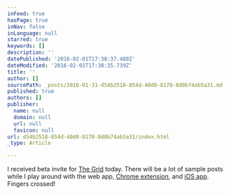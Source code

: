 ```yaml
---
inFeed: true
hasPage: true
inNav: false
inLanguage: null
starred: true
keywords: []
description: ''
datePublished: '2016-02-01T17:38:37.489Z'
dateModified: '2016-02-01T17:38:35.739Z'
title: ''
author: []
sourcePath: _posts/2016-01-31-d54b2518-854d-40d0-8170-8d0b74ab5a31.md
published: true
authors: []
publisher:
  name: null
  domain: null
  url: null
  favicon: null
url: d54b2518-854d-40d0-8170-8d0b74ab5a31/index.html
_type: Article

---
```

I received beta invite for [The Grid][0] today. There will be a lot of sample posts while I play around with the web app, [Chrome extension][1], and [iOS app][2]. Fingers crossed!

[0]: http://thegrid.io/
[1]: http://thegr.id/1IRWuyn
[2]: https://itunes.apple.com/us/app/the-grid./id990744597